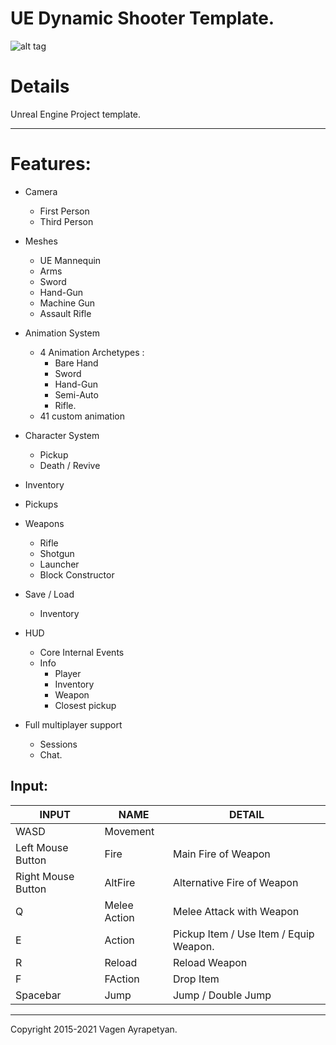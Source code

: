 

UE Dynamic Shooter Template.
=
![alt tag](https://raw.github.com/vagenv/rade/master/Content/Rade/Splash/Splash.png)

Details
=

Unreal Engine Project template.

--------------------

Features:
=
- Camera
	- First Person
	- Third Person
- Meshes
	- UE Mannequin
	- Arms
	- Sword
	- Hand-Gun
	- Machine Gun
	- Assault Rifle
- Animation System
	- 4 Animation Archetypes :
		- Bare Hand
		- Sword
		- Hand-Gun
		- Semi-Auto
		- Rifle.
	- 41 custom animation

- Character System
	-  Pickup
	-  Death / Revive
- Inventory
- Pickups
- Weapons
	- Rifle
	- Shotgun
	- Launcher
	- Block Constructor
- Save / Load
	- Inventory
- HUD
	- Core Internal Events
	- Info
		-  Player
		-  Inventory
		-  Weapon
		-  Closest pickup
- Full multiplayer support
	- Sessions
	- Chat.



Input:
-
|INPUT               | NAME               | DETAIL                                 |
|--------------------|--------------------|----------------------------------------|
|WASD                | Movement           |                                        |
|Left Mouse Button   | Fire               | Main Fire of Weapon                    |
|Right Mouse Button  | AltFire            | Alternative Fire of Weapon             |
|Q                   | Melee Action       | Melee Attack with Weapon               |
|E                   | Action             | Pickup Item / Use Item / Equip Weapon. |
|R                   | Reload             | Reload Weapon                          |
|F                   | FAction            | Drop Item                              |
|Spacebar            | Jump               | Jump / Double Jump                     |

---

Copyright 2015-2021 Vagen Ayrapetyan.


